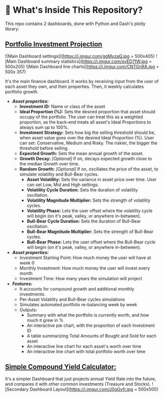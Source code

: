# 📁 What's Inside This Repository?
This repo contains 2 dashboards, done with Python and Dash's plotly library:
## [**Portfolio Investment Projection**](https://github.com/GustavoSept/Finance_Dashboard/blob/main/dashboardApp.py)
![Main Dashboard settings]([https://i.imgur.com/ggMyzaQ.jpg = 500x405)
![Main Dashboard summary statistics](https://i.imgur.com/oyED7fW.jpg = 500x205)
![Main Dashboard line charts](https://i.imgur.com/CNTGnRA.jpg = 500x 357)

It's the main finance dashboard. It works by receiving input from the user of each asset they own, and their properties. Then, it weekly calculates portfolio growth.
- ***Asset properties:***
	- **Investment ID:** Name or class of the asset
	- **Ideal Proportion (%):** Sets the desired proportion that asset should occupy of the portfolio. The user can treat this as a weighted proportion, as the back-end treats all asset's Ideal Proportions to always sum up to 100%.
	- **Investment Strategy:** Sets how big the selling threshold should be, when asset value goes over the desired Ideal Proportion (%). User can set: Conservative, Medium and Risky. The riskier, the bigger the threshold before selling.
	- **Expected Growth:** Sets the mean annual growth of the asset.
	- **Growth Decay:** *[Optional]* If on, decays expected growth close to the median Growth over time.
	- **Random Growth:** *[Optional]* If on, oscillates the price of the asset, to simulate volatility and Bull-Bear cycles.
		- **Asset Volatility:** Sets the variance in asset price over time. User can set Low, Mid and High settings.
		- **Volatility Cycle Duration:** Sets the duration of volatility oscillation.
		- **Volatility Magnitude Multiplier:** Sets the strength of volatility cycles.
		- **Volatility Phase:** Lets the user offset where the volatility cycle will begin (on it's peak, valley, or anywhere in-between).
		- **Bull-Bear Cycle Duration:** Sets the duration of Bull-Bear oscillation.
		- **Bull-Bear Magnitude Multiplier:** Sets the strength of Bull-Bear cycles.
		- **Bull-Bear Phase:** Lets the user offset where the Bull-Bear cycle will begin (on it's peak, valley, or anywhere in-between).
- ***Asset properties:***
	- Investment Starting Point: How much money the user will have at week 0
	- Monthly Investment: How much money the user will invest every month
	- Investment Time: How many years the simulation will project
- ***Features:***
	- It accounts for compound growth and additional monthly investments.
	- Per-Asset Volatility and Bull-Bear cycles simulations
	- Simulates automated portfolio re-balancing week by week
	- Outputs:
		- Summary with what the portfolio is currently worth, and how much it grew in %
		- An interactive pie chart, with the proportion of each Investment ID
		- A table summarizing Total Amounts of Bought and Sold for each asset
		- An interactive line chart for each asset's worth over time
		- An interactive line chart with total portfolio worth over time
## [**Simple Compound Yield Calculator:**](https://github.com/GustavoSept/Finance_Dashboard/tree/main/investmentProjection)
It's a simpler Dashboard that just projects annual Yield Rate into the future, and compares it with other common investments (Treasure and Stocks).
![Secondary Dashboard Layout](https://i.imgur.com/J0gGyfr.jpg = 500x500)